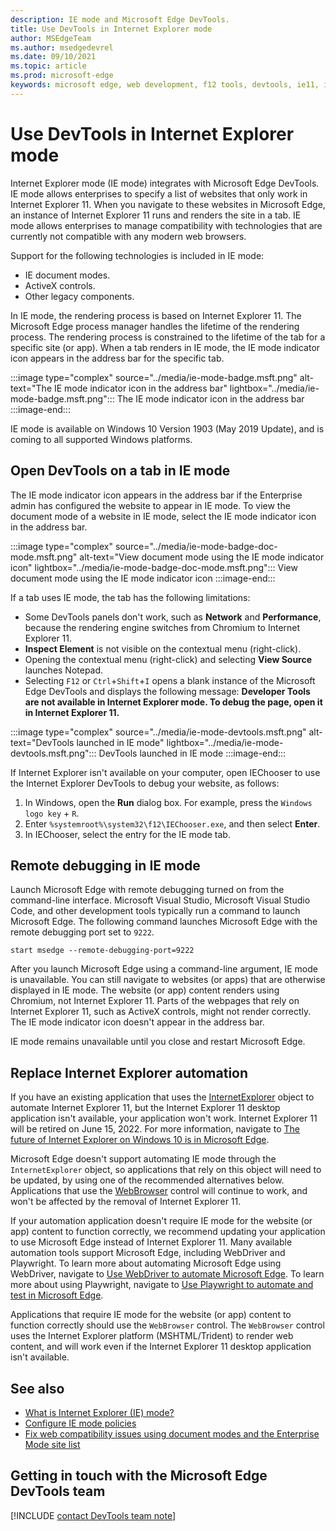 ```yaml
---
description: IE mode and Microsoft Edge DevTools.
title: Use DevTools in Internet Explorer mode
author: MSEdgeTeam
ms.author: msedgedevrel
ms.date: 09/10/2021
ms.topic: article
ms.prod: microsoft-edge
keywords: microsoft edge, web development, f12 tools, devtools, ie11, internet explorer 11, ie mode
---
```

# Use DevTools in Internet Explorer mode

Internet Explorer mode (IE mode) integrates with Microsoft Edge DevTools.   IE mode allows enterprises to specify a list of websites that only work in Internet Explorer 11.  When you navigate to these websites in Microsoft Edge, an instance of Internet Explorer 11 runs and renders the site in a tab.  IE mode allows enterprises to manage compatibility with technologies that are currently not compatible with any modern web browsers.

Support for the following technologies is included in IE mode:

*   IE document modes.
*   ActiveX controls.
*   Other legacy components.

In IE mode, the rendering process is based on Internet Explorer 11.  The Microsoft Edge process manager handles the lifetime of the rendering process.  The rendering process is constrained to the lifetime of the tab for a specific site (or app).  When a tab renders in IE mode, the IE mode indicator icon appears in the address bar for the specific tab.

:::image type="complex" source="../media/ie-mode-badge.msft.png" alt-text="The IE mode indicator icon in the address bar" lightbox="../media/ie-mode-badge.msft.png":::
   The IE mode indicator icon in the address bar
:::image-end:::

IE mode is available on Windows 10 Version 1903 (May 2019 Update), and is coming to all supported Windows platforms.


## Open DevTools on a tab in IE mode

The IE mode indicator icon appears in the address bar if the Enterprise admin has configured the website to appear in IE mode.  To view the document mode of a website in IE mode, select the IE mode indicator icon in the address bar.

:::image type="complex" source="../media/ie-mode-badge-doc-mode.msft.png" alt-text="View document mode using the IE mode indicator icon" lightbox="../media/ie-mode-badge-doc-mode.msft.png":::
   View document mode using the IE mode indicator icon
:::image-end:::

If a tab uses IE mode, the tab has the following limitations:

*  Some DevTools panels don't work, such as **Network** and **Performance**, because the rendering engine switches from Chromium to Internet Explorer 11.
*  **Inspect Element** is not visible on the contextual menu (right-click).
*  Opening the contextual menu (right-click) and selecting **View Source** launches Notepad.
*  Selecting `F12` or `Ctrl`+`Shift`+`I` opens a blank instance of the Microsoft Edge DevTools and displays the following message: **Developer Tools are not available in Internet Explorer mode.  To debug the page, open it in Internet Explorer 11.**

:::image type="complex" source="../media/ie-mode-devtools.msft.png" alt-text="DevTools launched in IE mode" lightbox="../media/ie-mode-devtools.msft.png":::
   DevTools launched in IE mode
:::image-end:::

If Internet Explorer isn't available on your computer, open IEChooser to use the Internet Explorer DevTools to debug your website, as follows:

1.  In Windows, open the **Run** dialog box.  For example, press the `Windows logo key` + `R`.
1.  Enter `%systemroot%\system32\f12\IEChooser.exe`, and then select **Enter**.
1.  In IEChooser, select the entry for the IE mode tab.


## Remote debugging in IE mode

Launch Microsoft Edge with remote debugging turned on from the command-line interface.  Microsoft Visual Studio, Microsoft Visual Studio Code, and other development tools typically run a command to launch Microsoft Edge.  The following command launches Microsoft Edge with the remote debugging port set to `9222`.

```shell
start msedge --remote-debugging-port=9222
```

After you launch Microsoft Edge using a command-line argument, IE mode is unavailable.  You can still navigate to websites (or apps) that are otherwise displayed in IE mode.  The website (or app) content renders using Chromium, not Internet Explorer 11.  Parts of the webpages that rely on Internet Explorer 11, such as ActiveX controls, might not render correctly.  The IE mode indicator icon doesn't appear in the address bar.

IE mode remains unavailable until you close and restart Microsoft Edge.


## Replace Internet Explorer automation

If you have an existing application that uses the [InternetExplorer][InternetExplorerObject] object to automate Internet Explorer 11, but the Internet Explorer 11 desktop application isn't available, your application won't work.  Internet Explorer 11 will be retired on June 15, 2022.  For more information, navigate to [The future of Internet Explorer on Windows 10 is in Microsoft Edge][BlogsWindowsExperienceFutureOfIEEdge].

Microsoft Edge doesn't support automating IE mode through the `InternetExplorer` object, so applications that rely on this object will need to be updated, by using one of the recommended alternatives below.  Applications that use the [WebBrowser][WebBrowserControl] control will continue to work, and won't be affected by the removal of Internet Explorer 11.

If your automation application doesn't require IE mode for the website (or app) content to function correctly, we recommend updating your application to use Microsoft Edge instead of Internet Explorer 11.  Many available automation tools support Microsoft Edge, including WebDriver and Playwright.  To learn more about automating Microsoft Edge using WebDriver, navigate to [Use WebDriver to automate Microsoft Edge][WebDriverIndex].  To learn more about using Playwright, navigate to [Use Playwright to automate and test in Microsoft Edge][PlaywrightIndex].

Applications that require IE mode for the website (or app) content to function correctly should use the `WebBrowser` control.  The `WebBrowser` control uses the Internet Explorer platform (MSHTML/Trident) to render web content, and will work even if the Internet Explorer 11 desktop application isn't available.


## See also

*  [What is Internet Explorer (IE) mode?][EnterpriseWhatIsIEMode]
*  [Configure IE mode policies][EnterpriseConfigureIEModePolicies]
*  [Fix web compatibility issues using document modes and the Enterprise Mode site list][IEDocumentModes]


## Getting in touch with the Microsoft Edge DevTools team

[!INCLUDE [contact DevTools team note](../includes/contact-devtools-team-note.md)]


<!-- links -->
[PlaywrightIndex]: ../../playwright/index.md "Use Playwright to automate and test in Microsoft Edge | Microsoft Edge Developer docs"
[WebDriverIndex]: ../../webdriver-chromium/index.md "Use WebDriver to automate Microsoft Edge | Microsoft Edge Developer docs"
<!-- external links -->
[EnterpriseWhatIsIEMode]: /deployedge/edge-ie-mode.md "What is Internet Explorer (IE) mode? | Microsoft Edge Enterprise docs"
[EnterpriseConfigureIEModePolicies]: /deployedge/edge-ie-mode-policies.md "Configure IE mode policies | Microsoft Edge Enterprise docs"
[IEDocumentModes]: /internet-explorer/ie11-deploy-guide/fix-compat-issues-with-doc-modes-and-enterprise-mode-site-list.md "Fix web compatibility issues using document modes and the Enterprise Mode site list | Internet Explorer docs"

[BlogsWindowsExperienceFutureOfIEEdge]: https://blogs.windows.com/windowsexperience/2021/05/19/the-future-of-internet-explorer-on-windows-10-is-in-microsoft-edge/ "The future of Internet Explorer on Windows 10 is in Microsoft Edge | Windows Experience blog"

[PreviousVersionsWindowsInternetExplorerDeveloperSamplesbg182326]: /previous-versions/windows/internet-explorer/ie-developer/samples/bg182326(v%3dvs.85) "Using the F12 developer tools | Archived Microsoft Edge Developer docs"

[InternetExplorerObject]: /previous-versions/windows/internet-explorer/ie-developer/platform-apis/aa752084(v=vs.85) "InternetExplorer object (Windows) | Archived Microsoft Edge Developer docs"
[WebBrowserControl]: /previous-versions/windows/internet-explorer/ie-developer/platform-apis/aa752040(v=vs.85) "WebBrowser Control (Internet Explorer) | Archived Microsoft Edge Developer docs"
